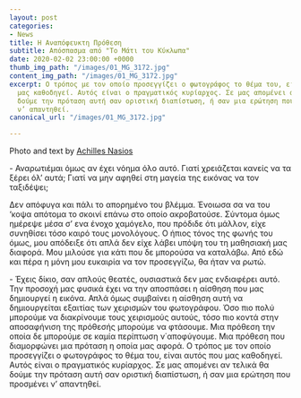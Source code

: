 ```yaml
---
layout: post
categories:
- News
title: Η Αναπόφευκτη Πρόθεση
subtitle: Απόσπασμα από "Το Μάτι του Κύκλωπα"
date: 2020-02-02 23:00:00 +0000
thumb_img_path: "/images/01_MG_3172.jpg"
content_img_path: "/images/01_MG_3172.jpg"
excerpt: Ο τρόπος με τον οποίο προσεγγίζει ο φωτογράφος το θέμα του, είναι αυτός που
  μας καθοδηγεί. Αυτός είναι ο πραγματικός κυρίαρχος. Σε μας απομένει αν τελικά θα
  δούμε την πρόταση αυτή σαν οριστική διαπίστωση, ή σαν μια ερώτηση που προσμένει
  ν’ απαντηθεί.
canonical_url: "/images/01_MG_3172.jpg"

---
```

Photo and text by <a href="https://anikon.org/" target="blank">Achilles Nasios</a>

\- Αναρωτιέμαι όμως αν έχει νόημα όλο αυτό. Γιατί χρειάζεται κανείς να τα ξέρει όλ’ αυτά; Γιατί να μην αφηθεί στη μαγεία της εικόνας να τον ταξιδέψει;

Δεν απόφυγα και πάλι το απορημένο του βλέμμα. Ένοιωσα σα να του ‘κοψα απότομα το σκοινί επάνω στο οποίο ακροβατούσε. Σύντομα όμως ημέρεψε μέσα σ’ ενα ένοχο χαμόγελο, που πρόδιδε ότι μάλλον, είχε συνηθίσει τόσο καιρό τους μονολόγους. Ο ήπιος τόνος της φωνής του όμως, μου απόδειξε ότι απλά δεν είχε λάβει υπόψη του τη μαθησιακή μας διαφορά. Μου μιλούσε για κάτι που δε μπορούσα να καταλάβω. Από εδώ και πέρα η μόνη μου ευκαιρία να τον προσεγγίζω, θα ήταν να ρωτώ.

\- Έχεις δίκιο, σαν απλούς θεατές, ουσιαστικά δεν μας ενδιαφέρει αυτό. Την προσοχή μας φυσικά έχει να την αποσπάσει η αίσθηση που μας δημιουργεί η εικόνα. Απλά όμως συμβαίνει η αίσθηση αυτή να δημιουργείται εξαιτίας των χειρισμών του φωτογράφου. Όσο πιο πολύ μπορούμε να διακρίνουμε τους χειρισμούς αυτούς, τόσο πιο κοντά στην αποσαφήνιση της πρόθεσής μπορούμε να φτάσουμε. Μια πρόθεση την οποία δε μπορούμε σε καμία περίπτωση ν΄αποφύγουμε. Μια πρόθεση που διαμορφώνει μια πρόταση η οποία μας αφορά. Ο τρόπος με τον οποίο προσεγγίζει ο φωτογράφος το θέμα του, είναι αυτός που μας καθοδηγεί. Αυτός είναι ο πραγματικός κυρίαρχος. Σε μας απομένει αν τελικά θα δούμε την πρόταση αυτή σαν οριστική διαπίστωση, ή σαν μια ερώτηση που προσμένει ν’ απαντηθεί.